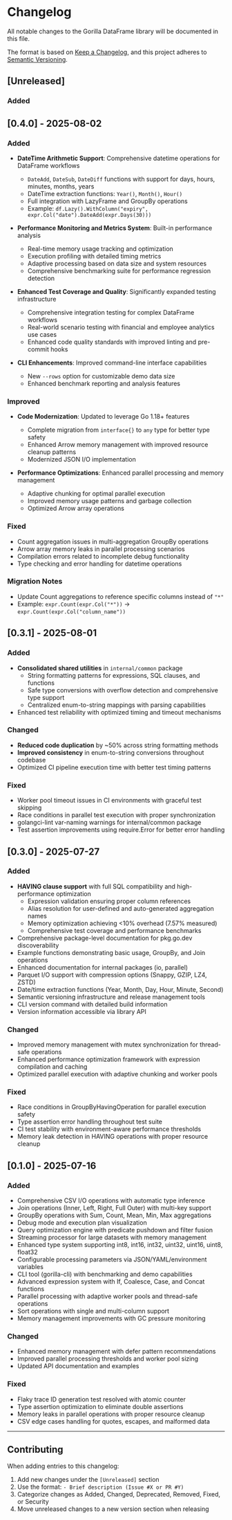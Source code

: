 # Changelog

All notable changes to the Gorilla DataFrame library will be documented in this file.

The format is based on [Keep a Changelog](https://keepachangelog.com/en/1.0.0/),
and this project adheres to [Semantic Versioning](https://semver.org/spec/v2.0.0.html).

## [Unreleased]

### Added

## [0.4.0] - 2025-08-02

### Added

- **DateTime Arithmetic Support**: Comprehensive datetime operations for DataFrame workflows
  - `DateAdd`, `DateSub`, `DateDiff` functions with support for days, hours, minutes, months, years
  - DateTime extraction functions: `Year()`, `Month()`, `Hour()`
  - Full integration with LazyFrame and GroupBy operations
  - Example: `df.Lazy().WithColumn("expiry", expr.Col("date").DateAdd(expr.Days(30)))`

- **Performance Monitoring and Metrics System**: Built-in performance analysis
  - Real-time memory usage tracking and optimization
  - Execution profiling with detailed timing metrics
  - Adaptive processing based on data size and system resources
  - Comprehensive benchmarking suite for performance regression detection

- **Enhanced Test Coverage and Quality**: Significantly expanded testing infrastructure
  - Comprehensive integration testing for complex DataFrame workflows
  - Real-world scenario testing with financial and employee analytics use cases
  - Enhanced code quality standards with improved linting and pre-commit hooks

- **CLI Enhancements**: Improved command-line interface capabilities
  - New `--rows` option for customizable demo data size
  - Enhanced benchmark reporting and analysis features

### Improved

- **Code Modernization**: Updated to leverage Go 1.18+ features
  - Complete migration from `interface{}` to `any` type for better type safety
  - Enhanced Arrow memory management with improved resource cleanup patterns
  - Modernized JSON I/O implementation

- **Performance Optimizations**: Enhanced parallel processing and memory management
  - Adaptive chunking for optimal parallel execution
  - Improved memory usage patterns and garbage collection
  - Optimized Arrow array operations

### Fixed

- Count aggregation issues in multi-aggregation GroupBy operations
- Arrow array memory leaks in parallel processing scenarios
- Compilation errors related to incomplete debug functionality
- Type checking and error handling for datetime operations

### Migration Notes

- Update Count aggregations to reference specific columns instead of `"*"`
- Example: `expr.Count(expr.Col("*"))` → `expr.Count(expr.Col("column_name"))`

## [0.3.1] - 2025-08-01

### Added

- **Consolidated shared utilities** in `internal/common` package
  - String formatting patterns for expressions, SQL clauses, and functions
  - Safe type conversions with overflow detection and comprehensive type support
  - Centralized enum-to-string mappings with parsing capabilities
- Enhanced test reliability with optimized timing and timeout mechanisms

### Changed

- **Reduced code duplication** by ~50% across string formatting methods
- **Improved consistency** in enum-to-string conversions throughout codebase
- Optimized CI pipeline execution time with better test timing patterns

### Fixed

- Worker pool timeout issues in CI environments with graceful test skipping
- Race conditions in parallel test execution with proper synchronization
- golangci-lint var-naming warnings for internal/common package
- Test assertion improvements using require.Error for better error handling

## [0.3.0] - 2025-07-27

### Added

- **HAVING clause support** with full SQL compatibility and high-performance optimization
  - Expression validation ensuring proper column references
  - Alias resolution for user-defined and auto-generated aggregation names
  - Memory optimization achieving <10% overhead (7.57% measured)
  - Comprehensive test coverage and performance benchmarks
- Comprehensive package-level documentation for pkg.go.dev discoverability
- Example functions demonstrating basic usage, GroupBy, and Join operations
- Enhanced documentation for internal packages (io, parallel)
- Parquet I/O support with compression options (Snappy, GZIP, LZ4, ZSTD)
- Date/time extraction functions (Year, Month, Day, Hour, Minute, Second)
- Semantic versioning infrastructure and release management tools
- CLI version command with detailed build information
- Version information accessible via library API

### Changed

- Improved memory management with mutex synchronization for thread-safe operations
- Enhanced performance optimization framework with expression compilation and caching
- Optimized parallel execution with adaptive chunking and worker pools

### Fixed

- Race conditions in GroupByHavingOperation for parallel execution safety
- Type assertion error handling throughout test suite
- CI test stability with environment-aware performance thresholds
- Memory leak detection in HAVING operations with proper resource cleanup

## [0.1.0] - 2025-07-16

### Added

- Comprehensive CSV I/O operations with automatic type inference
- Join operations (Inner, Left, Right, Full Outer) with multi-key support
- GroupBy operations with Sum, Count, Mean, Min, Max aggregations
- Debug mode and execution plan visualization
- Query optimization engine with predicate pushdown and filter fusion
- Streaming processor for large datasets with memory management
- Enhanced type system supporting int8, int16, int32, uint32, uint16, uint8, float32
- Configurable processing parameters via JSON/YAML/environment variables
- CLI tool (gorilla-cli) with benchmarking and demo capabilities
- Advanced expression system with If, Coalesce, Case, and Concat functions
- Parallel processing with adaptive worker pools and thread-safe operations
- Sort operations with single and multi-column support
- Memory management improvements with GC pressure monitoring

### Changed

- Enhanced memory management with defer pattern recommendations
- Improved parallel processing thresholds and worker pool sizing
- Updated API documentation and examples

### Fixed

- Flaky trace ID generation test resolved with atomic counter
- Type assertion optimization to eliminate double assertions
- Memory leaks in parallel operations with proper resource cleanup
- CSV edge cases handling for quotes, escapes, and malformed data

---

## Contributing

When adding entries to this changelog:

1. Add new changes under the `[Unreleased]` section
2. Use the format: `- Brief description (Issue #X or PR #Y)`
3. Categorize changes as Added, Changed, Deprecated, Removed, Fixed, or Security
4. Move unreleased changes to a new version section when releasing
